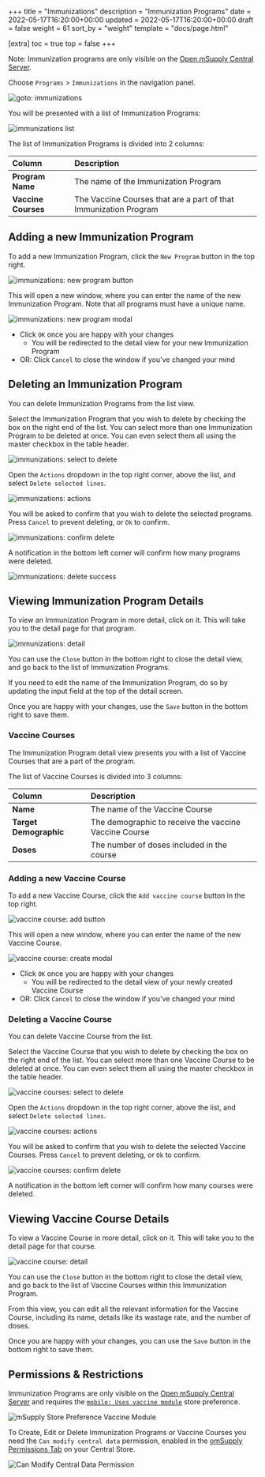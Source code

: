 +++
title = "Immunizations"
description = "Immunization Programs"
date = 2022-05-17T16:20:00+00:00
updated = 2022-05-17T16:20:00+00:00
draft = false
weight = 61
sort_by = "weight"
template = "docs/page.html"

[extra]
toc = true
top = false
+++

Note: Immunization programs are only visible on the [Open mSupply Central Server](/docs/getting_started/central).

Choose `Programs` > `Immunizations` in the navigation panel.

![goto: immunizations](/docs/programs/images/goto_immunizations.png)

You will be presented with a list of Immunization Programs:

![immunizations list](/docs/programs/images/immunizations.png)

The list of Immunization Programs is divided into 2 columns:

| Column              | Description                                                      |
| :------------------ | :--------------------------------------------------------------- |
| **Program Name**    | The name of the Immunization Program                             |
| **Vaccine Courses** | The Vaccine Courses that are a part of that Immunization Program |

## Adding a new Immunization Program

To add a new Immunization Program, click the `New Program` button in the top right.

![immunizations: new program button](/docs/programs/images/immunizations_new_program_button.png)

This will open a new window, where you can enter the name of the new Immunization Program. Note that all programs must have a unique name.

![immunizations: new program modal](/docs/programs/images/immunizations_new_program_modal.png)

- Click `OK` once you are happy with your changes
  - You will be redirected to the detail view for your new Immunization Program
- OR: Click `Cancel` to close the window if you've changed your mind

## Deleting an Immunization Program

You can delete Immunization Programs from the list view.

Select the Immunization Program that you wish to delete by checking the box on the right end of the list. You can select more than one Immunization Program to be deleted at once. You can even select them all using the master checkbox in the table header.

![immunizations: select to delete](/docs/programs/images/immunizations_select.png)

Open the `Actions` dropdown in the top right corner, above the list, and select `Delete selected lines`.

![immunizations: actions](/docs/programs/images/immunizations_actions.png)

You will be asked to confirm that you wish to delete the selected programs. Press `Cancel` to prevent deleting, or `Ok` to confirm.

![immunizations: confirm delete](/docs/programs/images/immunizations_confirm_delete.png)

A notification in the bottom left corner will confirm how many programs were deleted.

![immunizations: delete success](/docs/programs/images/immunizations_delete_success.png)

## Viewing Immunization Program Details

To view an Immunization Program in more detail, click on it. This will take you to the detail page for that program.

![immunizations: detail](/docs/programs/images/immunizations_detail.png)

You can use the `Close` button in the bottom right to close the detail view, and go back to the list of Immunization Programs.

If you need to edit the name of the Immunization Program, do so by updating the input field at the top of the detail screen.

Once you are happy with your changes, use the `Save` button in the bottom right to save them.

### Vaccine Courses

The Immunization Program detail view presents you with a list of Vaccine Courses that are a part of the program.

The list of Vaccine Courses is divided into 3 columns:

| Column                 | Description                                           |
| :--------------------- | :---------------------------------------------------- |
| **Name**               | The name of the Vaccine Course                        |
| **Target Demographic** | The demographic to receive the vaccine Vaccine Course |
| **Doses**              | The number of doses included in the course            |

### Adding a new Vaccine Course

To add a new Vaccine Course, click the `Add vaccine course` button in the top right.

![vaccine course: add button](/docs/programs/images/vaccine_course_add_button.png)

This will open a new window, where you can enter the name of the new Vaccine Course.

![vaccine course: create modal](/docs/programs/images/vaccine_course_add.png)

- Click `OK` once you are happy with your changes
  - You will be redirected to the detail view of your newly created Vaccine Course
- OR: Click `Cancel` to close the window if you've changed your mind

### Deleting a Vaccine Course

You can delete Vaccine Course from the list.

Select the Vaccine Course that you wish to delete by checking the box on the right end of the list. You can select more than one Vaccine Course to be deleted at once. You can even select them all using the master checkbox in the table header.

![vaccine courses: select to delete](/docs/programs/images/vaccine_courses_select.png)

Open the `Actions` dropdown in the top right corner, above the list, and select `Delete selected lines`.

![vaccine courses: actions](/docs/programs/images/immunizations_actions.png)

You will be asked to confirm that you wish to delete the selected Vaccine Courses. Press `Cancel` to prevent deleting, or `Ok` to confirm.

![vaccine courses: confirm delete](/docs/programs/images/vaccine_courses_confirm_delete.png)

A notification in the bottom left corner will confirm how many courses were deleted.

## Viewing Vaccine Course Details

To view a Vaccine Course in more detail, click on it. This will take you to the detail page for that course.

![vaccine course: detail](/docs/programs/images/vaccine_course_detail.png)

You can use the `Close` button in the bottom right to close the detail view, and go back to the list of Vaccine Courses within this Immunization Program.

From this view, you can edit all the relevant information for the Vaccine Course, including its name, details like its wastage rate, and the number of doses.

Once you are happy with your changes, you can use the `Save` button in the bottom right to save them.

## Permissions & Restrictions

Immunization Programs are only visible on the [Open mSupply Central Server](/docs/getting_started/central) and requires the [`mobile: Uses vaccine module`](https://docs.msupply.org.nz/cold_chain_equipment:mobile?s[]=vaccine#enable_the_vaccine_module_for_the_mobile_store) store preference.

![mSupply Store Preference Vaccine Module](/docs/programs/images/vaccine_module.png)

To Create, Edit or Delete Immunization Programs or Vaccine Courses you need the `Can modify central data` permission, enabled in the [omSupply Permissions Tab](https://docs.msupply.org.nz/admin:managing_users?s[]=permission#omsupply_permissions_tab) on your Central Store.

![Can Modify Central Data Permission](/docs/programs/images/can_modify_central.png)
